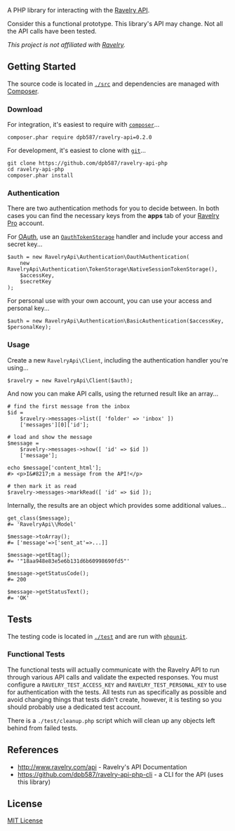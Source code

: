 A PHP library for interacting with the [Ravelry API](http://www.ravelry.com/api).

Consider this a functional prototype. This library's API may change. Not all the API calls have been tested.

*This project is not affiliated with [Ravelry](http://www.ravelry.com/).*


## Getting Started

The source code is located in [`./src`](./src) and dependencies are managed with [Composer](https://getcomposer.org).


### Download

For integration, it's easiest to require with [`composer`](https://getcomposer.org/)...

    composer.phar require dpb587/ravelry-api=0.2.0

For development, it's easiest to clone with [`git`](http://git-scm.com/)...

    git clone https://github.com/dpb587/ravelry-api-php
    cd ravelry-api-php
    composer.phar install


### Authentication

There are two authentication methods for you to decide between. In both cases you can find the necessary keys from the
**apps** tab of your [Ravelry Pro](https://www.ravelry.com/pro) account.

For [OAuth](http://oauth.net/), use an [`OauthTokenStorage`](./src/RavelryApi/Authentication/OauthTokenStorage) handler
and include your access and secret key...

    $auth = new RavelryApi\Authentication\OauthAuthentication(
        new RavelryApi\Authentication\TokenStorage\NativeSessionTokenStorage(),
        $accessKey,
        $secretKey
    );

For personal use with your own account, you can use your access and personal key...

    $auth = new RavelryApi\Authentication\BasicAuthentication($accessKey, $personalKey);


### Usage

Create a new `RavelryApi\Client`, including the authentication handler you're using...

    $ravelry = new RavelryApi\Client($auth);

And now you can make API calls, using the returned result like an array...

    # find the first message from the inbox
    $id =
        $ravelry->messages->list([ 'folder' => 'inbox' ])
        ['messages'][0]['id'];

    # load and show the message
    $message =
        $ravelry->messages->show([ 'id' => $id ])
        ['message'];

    echo $message['content_html'];
    #> <p>I&#8217;m a message from the API!</p>

    # then mark it as read
    $ravelry->messages->markRead([ 'id' => $id ]);

Internally, the results are an object which provides some additional values...

    get_class($message);
    #= 'RavelryApi\\Model'

    $message->toArray();
    #= ['message'=>['sent_at'=>...]]

    $message->getEtag();
    #= '"18aa948e83e5e6b131d6b60998690fd5"'

    $message->getStatusCode();
    #= 200

    $message->getStatusText();
    #= 'OK'


## Tests

The testing code is located in [`./test`](./test) and are run with [`phpunit`](http://phpunit.de/).


### Functional Tests

The functional tests will actually communicate with the Ravelry API to run through various API calls and validate the
expected responses. You must configure a `RAVELRY_TEST_ACCESS_KEY` and `RAVELRY_TEST_PERSONAL_KEY` to use for
authentication with the tests. All tests run as specifically as possible and avoid changing things that tests didn't
create, however, it is testing so you should probably use a dedicated test account.

There is a `./test/cleanup.php` script which will clean up any objects left behind from failed tests.


## References

 * http://www.ravelry.com/api - Ravelry's API Documentation
 * https://github.com/dpb587/ravelry-api-php-cli - a CLI for the API (uses this library)


## License

[MIT License](./LICENSE)
